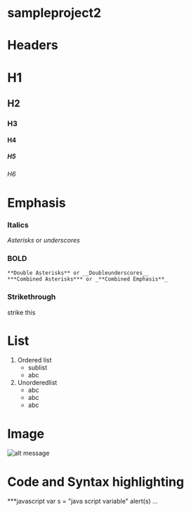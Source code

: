 # sampleproject2
# Headers
# H1
## H2
### H3
#### H4
##### H5
###### H6

# Emphasis
### Italics
*Asterisks* or _underscores_
### BOLD
    **Double Asterisks** or __Doubleunderscores__
    ***Combined Asterisks*** or _**Combined Emphasis**_
### Strikethrough
   strike this
# List
1. Ordered list
      - sublist
      - abc
2. Unorderedlist
     * abc
     - abc
     + abc
# Image
![alt message](https://www.google.com/url?sa=i&url=https%3A%2F%2Fgithub.com%2Flogos&psig=AOvVaw0LrV9byE-BSPtr0S0YjXNV&ust=1611988148734000&source=images&cd=vfe&ved=0CAIQjRxqFwoTCNDV6_vBwO4CFQAAAAAdAAAAABAD)
# Code and Syntax highlighting
***javascript
var s = "java script variable"
alert(s)
...
